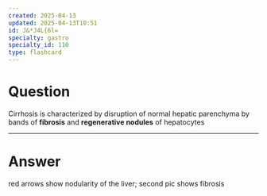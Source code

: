 ```yaml
---
created: 2025-04-13
updated: 2025-04-13T10:51
id: J&*J4L{6l=
specialty: gastro
specialty_id: 110
type: flashcard
---
```


# Question
Cirrhosis is characterized by disruption of normal hepatic parenchyma by bands of **fibrosis** and **regenerative nodules** of hepatocytes

---

# Answer
red arrows show nodularity of the liver; second pic shows fibrosis